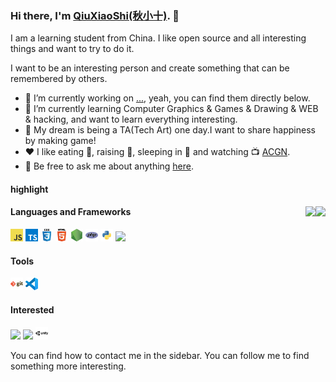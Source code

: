 ### Hi there, I'm [QiuXiaoShi(秋小十)](https://falls.ink). 👋

I am a learning student from China. I like open source and all interesting things and want to try to do it.

I want to be an interesting person and create something that can be remembered by others.

- 🔭 I’m currently working on [...](https://github.com/yuhuison), yeah, you can find them directly below.
- 🌱 I’m currently learning Computer Graphics & Games & Drawing & WEB & hacking, and want to learn everything interesting.
- 🤔 My dream is being a TA(Tech Art) one day.I want to share happiness by making game!
- ❤️ I like eating 🍉, raising 🐓, sleeping in 🛌 and watching 📺 [ACGN](https://en.wikipedia.org/wiki/ACG_(subculture)).
- 💬 Be free to ask me about anything [here](https://github.com/yuhuison/yuhuison/issues).


#### highlight

<img align="right" src="https://github-readme-stats.vercel.app/api?username=yuhuison&show_icons=true&icon_color=0078e7&title_color=0078e7"> 


<img align="right" src="https://github-readme-stats.vercel.app/api/top-langs/?username=yuhuison&layout=compact"> 

#### Languages and Frameworks

<code><img height="20" src="https://raw.githubusercontent.com/github/explore/80688e429a7d4ef2fca1e82350fe8e3517d3494d/topics/javascript/javascript.png"></code>
<code><img height="20" src="https://raw.githubusercontent.com/github/explore/80688e429a7d4ef2fca1e82350fe8e3517d3494d/topics/typescript/typescript.png"></code>
<code><img height="20" src="https://raw.githubusercontent.com/github/explore/80688e429a7d4ef2fca1e82350fe8e3517d3494d/topics/css/css.png"></code>
<code><img height="20" src="https://raw.githubusercontent.com/github/explore/80688e429a7d4ef2fca1e82350fe8e3517d3494d/topics/html/html.png"></code>
<code><img height="20" src="https://raw.githubusercontent.com/github/explore/80688e429a7d4ef2fca1e82350fe8e3517d3494d/topics/nodejs/nodejs.png"></code>
<code><img height="20" src="https://raw.githubusercontent.com/github/explore/80688e429a7d4ef2fca1e82350fe8e3517d3494d/topics/php/php.png"></code>
<code><img height="20" src="https://raw.githubusercontent.com/github/explore/80688e429a7d4ef2fca1e82350fe8e3517d3494d/topics/python/python.png"></code>
<code><img height="20" src="https://user-images.githubusercontent.com/1503156/50446380-ad88c980-094f-11e9-8eff-0094bde708d0.png"></code>

#### Tools

<code><img height="20" src="https://raw.githubusercontent.com/github/explore/80688e429a7d4ef2fca1e82350fe8e3517d3494d/topics/git/git.png"></code>
<code><img height="20" src="https://raw.githubusercontent.com/github/explore/80688e429a7d4ef2fca1e82350fe8e3517d3494d/topics/visual-studio-code/visual-studio-code.png"></code>

#### Interested

<img height="20" src="https://img.moegirl.org.cn/common/thumb/a/a1/Twilight_sparkle_cat_face_vector_by_arifproject-dakaf3o.png/149px-Twilight_sparkle_cat_face_vector_by_arifproject-dakaf3o.png">
<img height="20" src="https://img.moegirl.org.cn/common/thumb/9/9f/Pokemon_Gen1_Eevee.png/420px-Pokemon_Gen1_Eevee.png">
<img height="20" src="https://raw.githubusercontent.com/github/explore/80688e429a7d4ef2fca1e82350fe8e3517d3494d/topics/unity/unity.png">

You can find how to contact me in the sidebar. You can follow me to find something more interesting.
